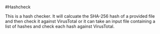 #Hashcheck

This is a hash checker. It will calcuate the SHA-256 hash of a provided file and then check it against VirusTotal or it can take an input file containing a list of hashes and check each hash against VirusTotal.
